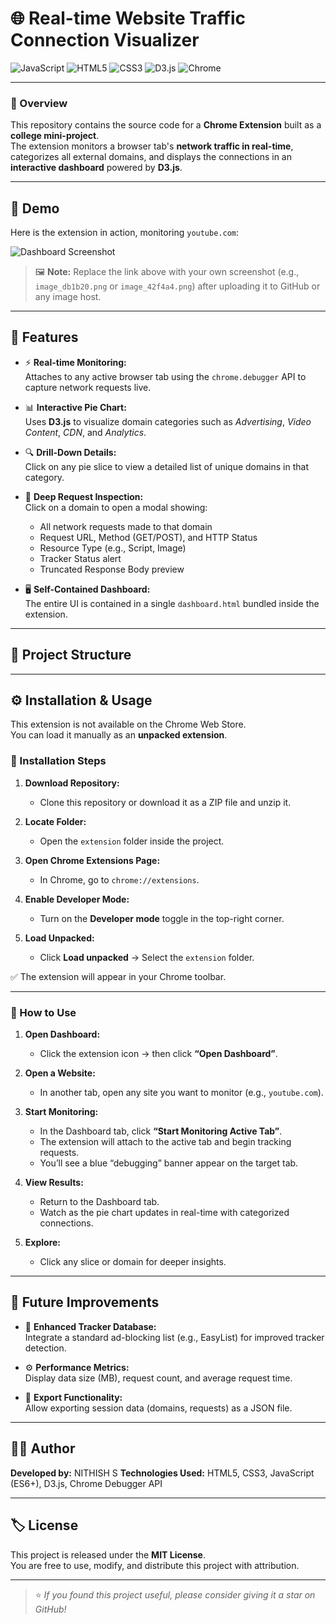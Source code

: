 # 🌐 Real-time Website Traffic Connection Visualizer

![JavaScript](https://img.shields.io/badge/JavaScript-ES6%2B-F7DF1E?logo=javascript)
![HTML5](https://img.shields.io/badge/HTML5-E34F26?logo=html5&logoColor=white)
![CSS3](https://img.shields.io/badge/CSS3-1572B6?logo=css3&logoColor=white)
![D3.js](https://img.shields.io/badge/D3.js-F9A03C?logo=d3dotjs&logoColor=white)
![Chrome](https://img.shields.io/badge/Chrome_Extension-Manifest_V3-4285F4?logo=googlechrome&logoColor=white)

---

### 📖 Overview
This repository contains the source code for a **Chrome Extension** built as a **college mini-project**.  
The extension monitors a browser tab's **network traffic in real-time**, categorizes all external domains, and displays the connections in an **interactive dashboard** powered by **D3.js**.

---

## 🎥 Demo

Here is the extension in action, monitoring `youtube.com`:

![Dashboard Screenshot](https://i.imgur.com/your-screenshot-url.png)

> 🖼️ **Note:** Replace the link above with your own screenshot (e.g., `image_db1b20.png` or `image_42f4a4.png`) after uploading it to GitHub or any image host.

---

## 🚀 Features

- ⚡ **Real-time Monitoring:**  
  Attaches to any active browser tab using the `chrome.debugger` API to capture network requests live.

- 📊 **Interactive Pie Chart:**  
  Uses **D3.js** to visualize domain categories such as *Advertising*, *Video Content*, *CDN*, and *Analytics*.

- 🔍 **Drill-Down Details:**  
  Click on any pie slice to view a detailed list of unique domains in that category.

- 🧠 **Deep Request Inspection:**  
  Click on a domain to open a modal showing:
  - All network requests made to that domain
  - Request URL, Method (GET/POST), and HTTP Status
  - Resource Type (e.g., Script, Image)
  - Tracker Status alert
  - Truncated Response Body preview

- 🖥️ **Self-Contained Dashboard:**  
  The entire UI is contained in a single `dashboard.html` bundled inside the extension.

---

## 🧩 Project Structure


---

## ⚙️ Installation & Usage

This extension is not available on the Chrome Web Store.  
You can load it manually as an **unpacked extension**.

### 🧱 Installation Steps

1. **Download Repository:**
   - Clone this repository or download it as a ZIP file and unzip it.

2. **Locate Folder:**
   - Open the `extension` folder inside the project.

3. **Open Chrome Extensions Page:**
   - In Chrome, go to `chrome://extensions`.

4. **Enable Developer Mode:**
   - Turn on the **Developer mode** toggle in the top-right corner.

5. **Load Unpacked:**
   - Click **Load unpacked** → Select the `extension` folder.

✅ The extension will appear in your Chrome toolbar.

---

### 🧭 How to Use

1. **Open Dashboard:**
   - Click the extension icon → then click **“Open Dashboard”**.

2. **Open a Website:**
   - In another tab, open any site you want to monitor (e.g., `youtube.com`).

3. **Start Monitoring:**
   - In the Dashboard tab, click **“Start Monitoring Active Tab”**.
   - The extension will attach to the active tab and begin tracking requests.
   - You’ll see a blue “debugging” banner appear on the target tab.

4. **View Results:**
   - Return to the Dashboard tab.
   - Watch as the pie chart updates in real-time with categorized connections.

5. **Explore:**
   - Click any slice or domain for deeper insights.

---

## 🔮 Future Improvements

- 🧾 **Enhanced Tracker Database:**  
  Integrate a standard ad-blocking list (e.g., EasyList) for improved tracker detection.

- ⚙️ **Performance Metrics:**  
  Display data size (MB), request count, and average request time.

- 💾 **Export Functionality:**  
  Allow exporting session data (domains, requests) as a JSON file.

---

## 🧑‍💻 Author
**Developed by:** NITHISH S
**Technologies Used:** HTML5, CSS3, JavaScript (ES6+), D3.js, Chrome Debugger API  

---

## 🏷️ License
This project is released under the **MIT License**.  
You are free to use, modify, and distribute this project with attribution.

---

> ⭐ *If you found this project useful, please consider giving it a star on GitHub!*
